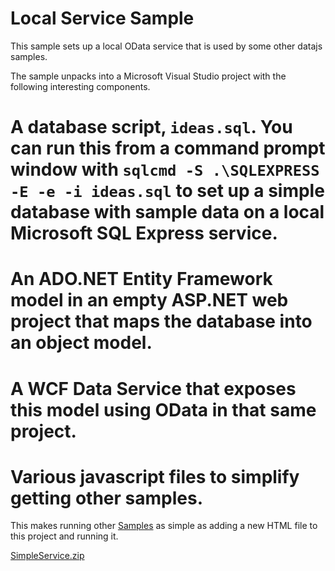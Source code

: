 # Local Service Sample

This sample sets up a local OData service that is used by some other datajs samples.

The sample unpacks into a Microsoft Visual Studio project with the following interesting components.

# A database script, `ideas.sql`. You can run this from a command prompt window with `sqlcmd -S .\SQLEXPRESS -E -e -i ideas.sql` to set up a simple database with sample data on a local Microsoft SQL Express service.

# An ADO.NET Entity Framework model in an empty ASP.NET web project that maps the database into an object model.

# A WCF Data Service that exposes this model using OData in that same project.

# Various javascript files to simplify getting other samples.

This makes running other [Samples](./Samples.md) as simple as adding a new HTML file to this project and running it.

[SimpleService.zip](./Local%20Service%20Sample_SimpleService.zip)
